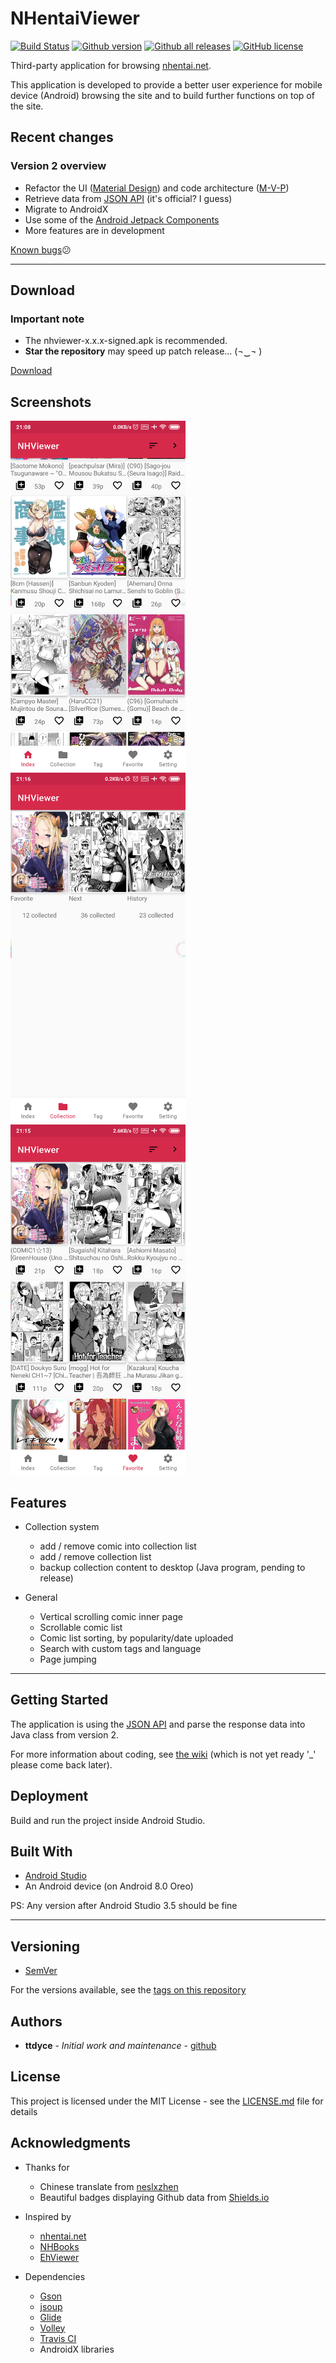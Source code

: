 # NHentaiViewer

[![Build Status](https://travis-ci.com/ttdyce/NHentaiViewer.svg?branch=master)](https://travis-ci.com/ttdyce/NHentaiViewer)
[![Github version](https://img.shields.io/github/v/tag/ttdyce/NHentaiViewer.svg?label=version&color=brightgreen&sort=semver)](https://github.com/ttdyce/nhviewer/releases)
[![Github all releases](https://img.shields.io/github/downloads/ttdyce/nhentaiviewer/total.svg)](https://github.com/ttdyce/nhviewer/releases)
[![GitHub license](https://img.shields.io/github/license/ttdyce/NHentaiViewer?color=brightgreen)](https://github.com/ttdyce/NHentaiViewer/blob/master/LICENSE.md)

Third-party application for browsing [nhentai.net](https://nhentai.net).

This application is developed to provide a better user experience for mobile device (Android) browsing the site and to build further functions on top of the site.

## Recent changes

### Version 2 overview

- Refactor the UI ([Material Design](https://material.io/design/introduction/#principles)) and code architecture ([M-V-P](https://stackoverflow.com/questions/2056/what-are-mvp-and-mvc-and-what-is-the-difference))
- Retrieve data from [JSON API](https://github.com/NHMoeDev/NHentai-android/issues/27) (it's official? I guess)
- Migrate to AndroidX
- Use some of the [Android Jetpack Components](https://developer.android.com/jetpack)
- More features are in development

[Known bugs](https://github.com/ttdyce/NHentaiViewer/projects/1)😕

---

## Download

### Important note

- The nhviewer-x.x.x-signed.apk is recommended.
- **Star the repository** may speed up patch release... (¬‿¬ )

[Download](https://github.com/ttdyce/nhviewer/releases)

## Screenshots

<img src="./screenshots/index.png" alt="Index page demo" width="280"><img src="./screenshots/collection.png" alt="Collection display demo" width="280"><img src="./screenshots/favorite.png" alt="Favorite display demo" width="280">

## Features

- Collection system
  - add / remove comic into collection list
  - add / remove collection list
  - backup collection content to desktop (Java program, pending to release)

- General
  - Vertical scrolling comic inner page
  - Scrollable comic list
  - Comic list sorting, by popularity/date uploaded
  - Search with custom tags and language
  - Page jumping

---

## Getting Started

The application is using the [JSON API](https://github.com/NHMoeDev/NHentai-android/issues/27) and parse the response data into Java class from version 2.

For more information about coding, see [the wiki](https://github.com/ttdyce/NHentaiViewer/wiki) (which is not yet ready '_' please come back later).

## Deployment

Build and run the project inside Android Studio.

## Built With

- [Android Studio](https://developer.android.com/studio)
- An Android device (on Android 8.0 Oreo)

PS: Any version after Android Studio 3.5 should be fine

---

## Versioning

- [SemVer](http://semver.org/)

For the versions available, see the [tags on this repository](https://github.com/ttdyce/nhviewer/tags)

## Authors

- **ttdyce** - *Initial work and maintenance* - [github](https://github.com/ttdyce)

## License

This project is licensed under the MIT License - see the [LICENSE.md](LICENSE.md) file for details

## Acknowledgments

- Thanks for
  - Chinese translate from [neslxzhen](https://github.com/neslxzhen)
  - Beautiful badges displaying Github data from [Shields.io](https://github.com/badges/shields)
  
- Inspired by
  - [nhentai.net](https://nhentai.net)
  - [NHBooks](https://github.com/NHMoeDev/NHentai-android)
  - [EhViewer](https://github.com/seven332/EhViewer)
- Dependencies
  - [Gson](https://github.com/google/gson)
  - [jsoup](https://jsoup.org/download)
  - [Glide](http://bumptech.github.io/glide/doc/download-setup.html)
  - [Volley](https://developer.android.com/training/volley)
  - [Travis CI](https://travis-ci.com/)
  - AndroidX libraries

